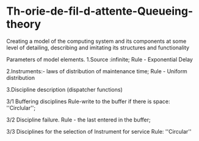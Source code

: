 # Th-orie-de-fil-d-attente-Queueing-theory
Creating a model of the computing system and its components at some level of detailing, describing and imitating its structures and functionality

Parameters of model elements. 
1.Source :infinite;
Rule - Exponential Delay

2.Instruments:- laws of distribution of maintenance time;
Rule - Uniform distribution

3.Discipline description (dispatcher functions)

3/1 Buffering disciplines
Rule-write to the buffer if there is space:
''Circlular'';

3/2 Discipline failure.
Rule - the last entered in the buffer;

3/3 Disciplines for the selection of Instrument for service
Rule: ''Circular'' 



